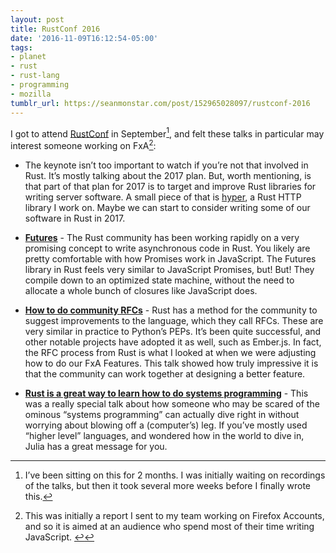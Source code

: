 ```yaml
---
layout: post
title: RustConf 2016
date: '2016-11-09T16:12:54-05:00'
tags:
- planet
- rust
- rust-lang
- programming
- mozilla
tumblr_url: https://seanmonstar.com/post/152965028097/rustconf-2016
---
```

I got to attend [RustConf](http://rustconf.com/) in September[^1], and felt these talks in particular may interest someone working on FxA[^2]:

- The keynote isn’t too important to watch if you’re not that involved in Rust. It’s mostly talking about the 2017 plan. But, worth mentioning, is that part of that plan for 2017 is to target and improve Rust libraries for writing server software. A small piece of that is [hyper](http://hyper.rs), a Rust HTTP library I work on. Maybe we can start to consider writing some of our software in Rust in 2017.
- **[Futures](https://www.youtube.com/watch?v=bcrzfivXpc4)** - The Rust community has been working rapidly on a very promising concept to write asynchronous code in Rust. You likely are pretty comfortable with how Promises work in JavaScript. The Futures library in Rust feels very similar to JavaScript Promises, but! But! They compile down to an optimized state machine, without the need to allocate a whole bunch of closures like JavaScript does.

- **[How to do community RFCs](https://www.youtube.com/watch?v=U8Gl3RTXf88)** - Rust has a method for the community to suggest improvements to the language, which they call RFCs. These are very similar in practice to Python’s PEPs. It’s been quite successful, and other notable projects have adopted it as well, such as Ember.js. In fact, the RFC process from Rust is what I looked at when we were adjusting how to do our FxA Features. This talk showed how truly impressive it is that the community can work together at designing a better feature.

- **[Rust is a great way to learn how to do systems programming](https://www.youtube.com/watch?v=ftQfpAeyxPo)** - This was a really special talk about how someone who may be scared of the ominous “systems programming” can actually dive right in without worrying about blowing off a (computer’s) leg. If you’ve mostly used “higher level” languages, and wondered how in the world to dive in, Julia has a great message for you.



[^1]: I’ve been sitting on this for 2 months. I was initially waiting on recordings of the talks, but then it took several more weeks before I finally wrote this.

[^2]: This was initially a report I sent to my team working on Firefox Accounts, and so it is aimed at an audience who spend most of their time writing JavaScript.&nbsp;[↩︎](#fnref:2)


